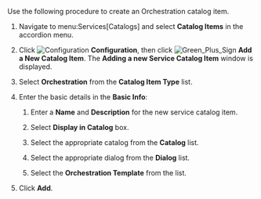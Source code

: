 Use the following procedure to create an Orchestration catalog item.

1.  Navigate to menu:Services\[Catalogs\] and select **Catalog Items**
    in the accordion menu.

2.  Click ![Configuration](../images/1847.png) **Configuration**, then
    click ![Green\_Plus\_Sign](../images/1848.png) **Add a New Catalog
    Item**. The **Adding a new Service Catalog Item** window is
    displayed.

3.  Select **Orchestration** from the **Catalog Item Type** list.

4.  Enter the basic details in the **Basic Info**:

    1.  Enter a **Name** and **Description** for the new service catalog
        item.

    2.  Select **Display in Catalog** box.

    3.  Select the appropriate catalog from the **Catalog** list.

    4.  Select the appropriate dialog from the **Dialog** list.

    5.  Select the **Orchestration Template** from the list.

5.  Click **Add**.
